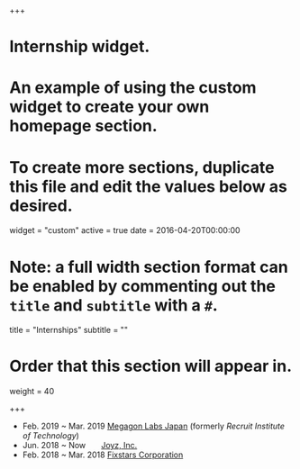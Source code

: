 +++
# Internship widget.
# An example of using the custom widget to create your own homepage section.
# To create more sections, duplicate this file and edit the values below as desired.
widget = "custom"
active = true
date = 2016-04-20T00:00:00

# Note: a full width section format can be enabled by commenting out the `title` and `subtitle` with a `#`.
title = "Internships"
subtitle = ""

# Order that this section will appear in.
weight = 40

+++

- Feb. 2019 ~ Mar. 2019 [Megagon Labs Japan](http://www.megagon.ai/) (formerly _Recruit Institute of Technology_)
- Jun. 2018 ~ Now &nbsp;&nbsp;&nbsp;&nbsp;&nbsp;&nbsp;[Joyz, Inc.](https://www.joyz.co.jp/)
- Feb. 2018 ~ Mar. 2018 [Fixstars Corporation](https://www.fixstars.com/)
